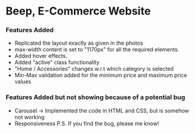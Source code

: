 # Beep, E-Commerce Website

### Features Added
- Replicated the layout exactly as given in the photos
- max-width content is set to "1170px" for all the required elements.
- Added hover effects.
- Added "active" class functionality
- "Home / Accessories" changes w.r.t which category is selected
- Min-Max validation added for the minimum price and maximum price values

### Features Added but not showing because of a potential bug
- Carousel -> Implemented the code in HTML and CSS, but is somehow not working
- Responsiveness
P.S. If you find the bug, please me know! 
